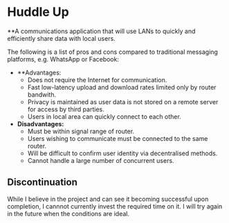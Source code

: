 # Huddle Up
**A communications application that will use LANs to quickly and efficiently share data with local users. 

The following is a list of pros and cons compared to traditional messaging platforms, e.g. WhatsApp or Facebook:
* **Advantages:
  * Does not require the Internet for communication.
  * Fast low-latency upload and download rates limited only by router bandwith.
  * Privacy is maintained as user data is not stored on a remote server for access by third parties.
  * Users in local area can quickly connect to each other.
* **Disadvantages:**
  * Must be within signal range of router.
  * Users wishing to communicate must be connected to the same router.
  * Will be difficult to confirm user identity via decentralised methods.
  * Cannot handle a large number of concurrent users.
  
## Discontinuation
While I believe in the project and can see it becoming successful upon completion, I cannnot currently invest the required time on it. I will try again in the future when the conditions are ideal.
